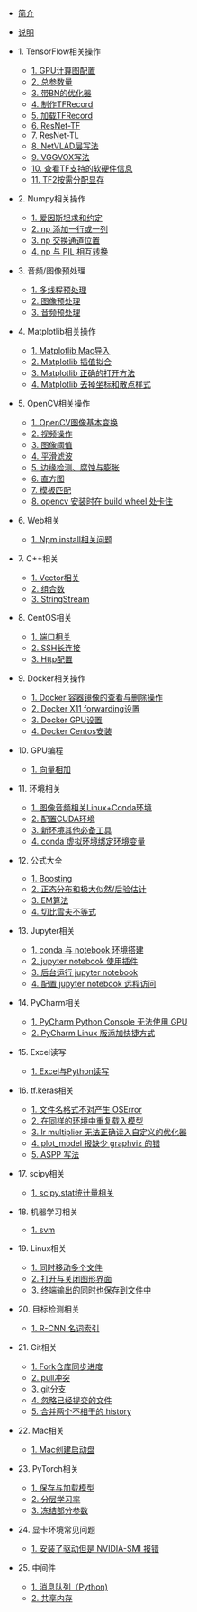 * [简介]()
* [说明](./README.md)
* 1\. TensorFlow相关操作
    * [1. GPU计算图配置](tensorflow/1.md)
    * [2. 总参数量](tensorflow/2.md)
    * [3. 带BN的优化器](tensorflow/3.md)
    * [4. 制作TFRecord](tensorflow/4.md)
    * [5. 加载TFRecord](tensorflow/5.md)
    * [6. ResNet-TF](tensorflow/6.md)
    * [7. ResNet-TL](tensorflow/7.md)
    * [8. NetVLAD层写法](tensorflow/8.md)
    * [9. VGGVOX写法](tensorflow/9.md)
    * [10. 查看TF支持的软硬件信息](tensorflow/10.md)
    * [11. TF2按需分配显存](tensorflow/11.md)

* 2\. Numpy相关操作
    * [1. 爱因斯坦求和约定](numpy/1.md)
    * [2. np 添加一行或一列](numpy/2.md)
    * [3. np 交换通道位置](numpy/3.md)
    * [4. np 与 PIL 相互转换](numpy/2.md)

* 3\. 音频\/图像预处理
    * [1. 多线程预处理](preprocessing/1.md)
    * [2. 图像预处理](preprocessing/2.md)
    * [3. 音频预处理](preprocessing/3.md)

* 4\. Matplotlib相关操作
    * [1. Matplotlib Mac导入](matplotlib/1.md)
    * [2. Matplotlib 插值拟合](matplotlib/2.md)
    * [3. Matplotlib 正确的打开方法](matplotlib/3.md)
    * [4. Matplotlib 去掉坐标和散点样式](matplotlib/4.md)

* 5\. OpenCV相关操作
    * [1. OpenCV图像基本变换](opencv/1.md)
    * [2. 视频操作](opencv/2.md)
    * [3. 图像阈值](opencv/3.md)
    * [4. 平滑滤波](opencv/4.md)
    * [5. 边缘检测、腐蚀与膨胀](opencv/5.md)
    * [6. 直方图](opencv/6.md)
    * [7. 模板匹配](opencv/7.md)
    * [8. opencv 安装时在 build wheel 处卡住](opencv/8.md)

* 6\. Web相关
    * [1. Npm install相关问题](web/1.md)
    
* 7\. C++相关
    * [1. Vector相关](cpp/1.md)
    * [2. 组合数](cpp/2.md)
    * [3. StringStream](cpp/3.md)

* 8\. CentOS相关
    * [1. 端口相关](centos/1.md)
    * [2. SSH长连接](centos/2.md)
    * [3. Http配置](centos/3.md)

* 9\. Docker相关操作
    * [1. Docker 容器镜像的查看与删除操作](docker/1.md)
    * [2. Docker X11 forwarding设置](docker/2.md)
    * [3. Docker GPU设置](docker/3.md)
    * [4. Docker Centos安装](docker/4.md)

* 10\. GPU编程
    * [1. 向量相加](gpu/1.md)

* 11\. 环境相关
    * [1. 图像音频相关Linux+Conda环境](env/1.md)
    * [2. 配置CUDA环境](env/2.md)
    * [3. 新环境其他必备工具](env/3.md)
    * [4. conda 虚拟环境绑定环境变量](env/4.md)

* 12\. 公式大全
    * [1. Boosting](formula/1.md)
    * [2. 正态分布和极大似然/后验估计](formula/2.md)
    * [3. EM算法](formula/3.md)
    * [4. 切比雪夫不等式](formula/4.md)

* 13\. Jupyter相关
    * [1. conda 与 notebook 环境搭建](jupyter/1.md)
    * [2. jupyter notebook 使用插件](jupyter/2.md)
    * [3. 后台运行 jupyter notebook](jupyter/3.md)
    * [4. 配置 jupyter notebook 远程访问](jupyter/4.md)

* 14\. PyCharm相关
    * [1. PyCharm Python Console 无法使用 GPU](pycharm/1.md)
    * [2. PyCharm Linux 版添加快捷方式](pycharm/2.md)

* 15\. Excel读写
    * [1. Excel与Python读写](excel/1.md)

* 16\. tf.keras相关
    * [1. 文件名格式不对产生 OSError](tf_keras/1.md)
    * [2. 在同样的环境中重复载入模型](tf_keras/2.md)
    * [3. lr multiplier 无法正确读入自定义的优化器](tf_keras/3.md)
    * [4. plot_model 报缺少 graphviz 的错](tf_keras/4.md)
    * [5. ASPP 写法](tf_keras/5.md)

* 17\. scipy相关
    * [1. scipy.stat统计量相关](scipy/1.md)
    
* 18\. 机器学习相关
    * [1. svm](machineLearning/1.md)

* 19\. Linux相关
    * [1. 同时移动多个文件](linux/1.md)  
    * [2. 打开与关闭图形界面](linux/2.md)
    * [3. 终端输出的同时也保存到文件中](linux/2.md)

* 20\. 目标检测相关
    * [1. R-CNN 名词索引](object_detection/1.md)

* 21\. Git相关
    * [1. Fork仓库同步进度](git/1.md)
    * [2. pull冲突](git/2.md)
    * [3. git分支](git/3.md)
    * [4. 忽略已经提交的文件](git/4.md)
    * [5. 合并两个不相干的 history](git/5.md)

* 22\. Mac相关
    * [1. Mac创建启动盘](mac/1.md)

* 23\. PyTorch相关
    * [1. 保存与加载模型](torch/1.md)
    * [2. 分层学习率](torch/2.md)
    * [3. 冻结部分参数](torch/3.md)

* 24\. 显卡环境常见问题
    * [1. 安装了驱动但是 NVIDIA-SMI 报错](nvidia/1.md)

* 25\. 中间件
    * [1. 消息队列（Python)](middleware/1.md)
    * [2. 共享内存](middleware/2.md)
